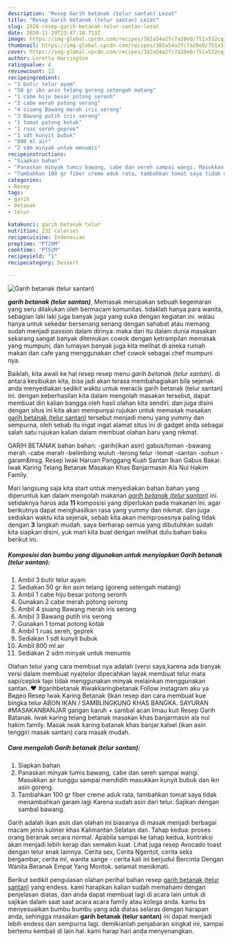 ```yaml
---
description: "Resep Garih betanak (telur santan) Lezat"
title: "Resep Garih betanak (telur santan) Lezat"
slug: 2926-resep-garih-betanak-telur-santan-lezat
date: 2020-11-29T23:47:18.713Z
image: https://img-global.cpcdn.com/recipes/382a54a2fc7a28e0/751x532cq70/garih-betanak-telur-santan-foto-resep-utama.jpg
thumbnail: https://img-global.cpcdn.com/recipes/382a54a2fc7a28e0/751x532cq70/garih-betanak-telur-santan-foto-resep-utama.jpg
cover: https://img-global.cpcdn.com/recipes/382a54a2fc7a28e0/751x532cq70/garih-betanak-telur-santan-foto-resep-utama.jpg
author: Loretta Harrington
ratingvalue: 4
reviewcount: 12
recipeingredient:
- "3 butir telur ayam"
- "50 gr ikn asin telang goreng setengah matang"
- "1 cabe hiju besar potong seronh"
- "2 cabe merah potong serong"
- "4 siuang Bawang merah iris serong"
- "3 Bawang putih iris serong"
- "1 tomat potong kotak"
- "1 ruas sereh geprek"
- "1 sdt kunyit bubuk"
- "800 ml air"
- "2 sdm minyak untuk menumis"
recipeinstructions:
- "Siapkan bahan"
- "Panaskan minyak tumis bawang, cabe dan sereh sampai wangi. Masukkan air tunggu sampai mendidih masukkan kunyit bubuk dan ikn asin goreng."
- "Tambahkan 100 gr fiber creme aduk rata, tambahkan tomat saya tidak menambahkan garam lagi Karena sudah asin dari telur. Sajikan dengan sambal bawang."
categories:
- Resep
tags:
- garih
- betanak
- telur

katakunci: garih betanak telur 
nutrition: 232 calories
recipecuisine: Indonesian
preptime: "PT20M"
cooktime: "PT52M"
recipeyield: "1"
recipecategory: Dessert

---
```



![Garih betanak (telur santan)](https://img-global.cpcdn.com/recipes/382a54a2fc7a28e0/751x532cq70/garih-betanak-telur-santan-foto-resep-utama.jpg)

<b><i>garih betanak (telur santan)</i></b>, Memasak merupakan sebuah kegemaran yang seru dilakukan oleh bermacam komunitas. tidaklah hanya para wanita, sebagian laki laki juga banyak juga yang suka dengan kegiatan ini. walau hanya untuk sekedar bersenang senang dengan sahabat atau memang sudah menjadi passion dalam dirinya. maka dari itu dalam dunia masakan sekarang sangat banyak ditemukan cowok dengan ketrampilan memasak yang mumpuni, dan lumayan banyak juga kita melihat di aneka rumah makan dan cafe yang menggunakan chef cowok sebagai chef mumpuni nya.

Baiklah, kita awali ke hal resep resep menu <i>garih betanak (telur santan)</i>. di antara kesibukan kita, bisa jadi akan terasa membahagiakan bila sejenak anda menyediakan sedikit waktu untuk meracik garih betanak (telur santan) ini. dengan keberhasilan kita dalam mengolah masakan tersebut, dapat membuat diri kalian bangga oleh hasil olahan kita sendiri. dan juga disini dengan situs ini kita akan mempunyai rujukan untuk memasak masakan <u>garih betanak (telur santan)</u> tersebut menjadi menu yang yummy dan sempurna, oleh sebab itu ingat ingat alamat situs ini di gadget anda sebagai salah satu rujukan kalian dalam membuat olahan baru yang nikmat.

GARIH BETANAK bahan bahan: -garih(ikan asin) gabus/toman -bawang merah -cabe merah -belimbing wuluh -terong telur -tomat -santan -sohun -garam&amp;msg. Resep Iwak Haruan Panggang Kuah Santan Ikan Gabus Bakar. Iwak Karing Telang Betanak Masakan Khas Banjarmasin Ala Nul Hakim Family.


Mari langsung saja kita start untuk menyediakan bahan bahan yang diperuntuk kan dalam mengolah makanan <u><i>garih betanak (telur santan)</i></u> ini. setidaknya harus ada <b>11</b> komposisi yang diperlukan pada makanan ini. agar berikutnya dapat menghasilkan rasa yang yummy dan nikmat. dan juga sediakan waktu kita sejenak, sebab kita akan memprosesnya paling tidak dengan <b>3</b> langkah mudah. saya berharap semua yang dibutuhkan sudah kita siapkan disini, yuk mari kita buat dengan melihat dulu bahan baku berikut ini.

<!--inarticleads1-->

##### Komposisi dan bumbu yang digunakan untuk menyiapkan Garih betanak (telur santan):

1. Ambil 3 butir telur ayam
1. Sediakan 50 gr ikn asin telang (goreng setengah matang)
1. Ambil 1 cabe hiju besar potong seronh
1. Gunakan 2 cabe merah potong serong
1. Ambil 4 siuang Bawang merah iris serong
1. Ambil 3 Bawang putih iris serong
1. Gunakan 1 tomat potong kotak
1. Ambil 1 ruas sereh, geprek
1. Sediakan 1 sdt kunyit bubuk
1. Ambil 800 ml air
1. Sediakan 2 sdm minyak untuk menumis


Olahan telur yang cara membuat nya adalah (versi saya,karena ada banyak versi dalam membuat nya)telor dipecahkan layak membuat telur mata sapi/ceplok tapi tidak menggunakan minyak melainkan menggunakan santan..❤️ #garihbetanak #iwakkaringbetanak Follow instagram aku ya Видео Resep Iwak Karing Betanak (Ikan resep dan cara membuat kue bingka telur ABON IKAN / SAMBLINGKUNG KHAS BANGKA. SAYURAN #MASAKANBANJAR gangan karuh + sambal acan limau kuit Resep Garih Batanak. Iwak karing telang betanak masakan khas banjarmasin ala nul hakim family. Masak iwak karing batanak khas banjar kalsel (ikan asin tenggiri masak santan) cara masak mudah. 

<!--inarticleads2-->

##### Cara mengolah Garih betanak (telur santan):

1. Siapkan bahan
1. Panaskan minyak tumis bawang, cabe dan sereh sampai wangi. Masukkan air tunggu sampai mendidih masukkan kunyit bubuk dan ikn asin goreng.
1. Tambahkan 100 gr fiber creme aduk rata, tambahkan tomat saya tidak menambahkan garam lagi Karena sudah asin dari telur. Sajikan dengan sambal bawang.


Garih adalah ikan asin dan olahan ini biasanya di masak menjadi berbagai macam jenis kuliner khas Kalimantan Selatan dan. Tahap kedua: proses orang beranak secara normal. Apabila sampai ke tahap kedua, kontraksi akan menjadi lebih kerap dan semakin kuat. Lihat juga resep Avocado toast dengan telur enak lainnya. Cerita sex, Cerita Ngentot, cerita seks bergambar, cerita ml, wanita sange - cerita kali ini berjudul Bercinta Dengan Wanita Beranak Empat Yang Montok. selamat menikmati. 

Berikut sedikit pengulasan olahan perihal bahan resep <u>garih betanak (telur santan)</u> yang endess. kami harapkan kalian sudah memahami dengan penjelasan diatas, dan anda dapat membuat lagi di acara lain untuk di sajikan dalam saat saat acara acara family atau kolega anda. kamu bs menyesuaikan bumbu bumbu yang ada diatas selaras dengan harapan anda, sehingga masakan <b>garih betanak (telur santan)</b> ini dapat menjadi lebih endess dan sempurna lagi. demikianlah penjabaran singkat ini, sampai bertemu kembali di lain hal. kami harap hari anda menyenangkan.
